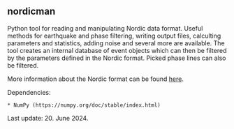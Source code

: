 ## nordicman
Python tool for reading and manipulating Nordic data format. Useful methods for earthquake and phase filtering, writing output files, calculting parameters and statistics, adding noise and several more are available. The tool creates an internal database of event objects which can then be filtered by the parameters defined in the Nordic format. Picked phase lines can also be filtered.

More information about the Nordic format can be found [here](https://seismologi.geus.dk/software/seisan/node243.html#5025).

Dependencies:

    * NumPy (https://numpy.org/doc/stable/index.html)

Last update: 20. June 2024.
